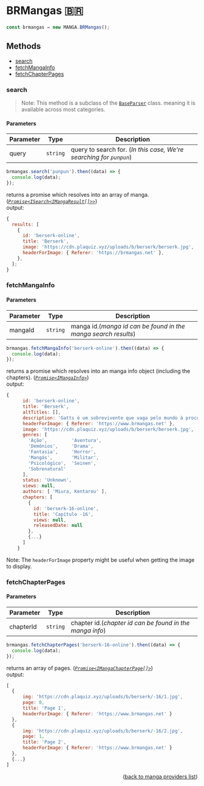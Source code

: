 <h1> BRMangas 🇧🇷 </h1>

```ts
const brmangas = new MANGA.BRMangas();
```

<h2>Methods</h2>

- [search](#search)
- [fetchMangaInfo](#fetchmangainfo)
- [fetchChapterPages](#fetchchapterpages)

### search

> Note: This method is a subclass of the [`BaseParser`](https://github.com/consumet/extensions/blob/master/src/models/base-parser.ts) class. meaning it is available across most categories.

<h4>Parameters</h4>

| Parameter | Type     | Description                                                         |
| --------- | -------- | ------------------------------------------------------------------- |
| query     | `string` | query to search for. (_In this case, We're searching for `punpun`_) |

```ts
brmangas.search('punpun').then((data) => {
  console.log(data);
});
```

returns a promise which resolves into an array of manga. (_[`Promise<ISearch<IMangaResult[]>>`](https://github.com/consumet/extensions/blob/master/src/models/types.ts#L97-L106)_)\
output:

```js
{
  results: [
    {
      id: 'berserk-online',
      title: 'Berserk',
      image: 'https://cdn.plaquiz.xyz/uploads/b/berserk/berserk.jpg',
      headerForImage: { Referer: 'https://brmangas.net' },
    },
  ];
}
```

### fetchMangaInfo

<h4>Parameters</h4>

| Parameter | Type     | Description                                                    |
| --------- | -------- | -------------------------------------------------------------- |
| mangaId   | `string` | manga id.(_manga id can be found in the manga search results_) |

```ts
brmangas.fetchMangaInfo('berserk-online').then((data) => {
  console.log(data);
});
```

returns a promise which resolves into an manga info object (including the chapters). (_[`Promise<IMangaInfo>`](https://github.com/consumet/extensions/blob/master/src/models/types.ts#L115-L120)_)\
output:

```js
{
      id: 'berserk-online',
      title: 'Berserk',
      altTitles: [],
      description: 'Gatts é um sobrevivente que vaga pelo mundo à procura de respostas. Antigo membro do ext “Bando dos Falcões”, um grupo mercenário de cavaleiros e guerreiros liderado por Griffith e Caska, Gatts se adentra na história que ganha corpo e emerge sob um ponto de vista totalmente imprevisível, a medida que os acontecimentos vão se completando. É uma obra dedicada à eterna luta do Catolicismo contra Paganismo….',
      headerForImage: { Referer: 'https://www.brmangas.net' },
      image: 'https://cdn.plaquiz.xyz/uploads/b/berserk/berserk.jpg',
      genres: [
        'Ação',         'Aventura',
        'Demônios',     'Drama',
        'Fantasia',     'Horror',
        'Mangás',       'Militar',
        'Psicológico',  'Seinen',
        'Sobrenatural'
      ],
      status: 'Unknown',
      views: null,
      authors: [ 'Miura, Kentarou' ],
      chapters: [
        {
          id: 'berserk-16-online',
          title: 'Capítulo -16',
          views: null,
          releasedDate: null
        },
        {...}
      ]
    }
```

Note: The `headerForImage` property might be useful when getting the image to display.

### fetchChapterPages

<h4>Parameters</h4>

| Parameter | Type     | Description                                              |
| --------- | -------- | -------------------------------------------------------- |
| chapterId | `string` | chapter id.(_chapter id can be found in the manga info_) |

```ts
brmangas.fetchChapterPages('berserk-16-online').then((data) => {
  console.log(data);
});
```

returns an array of pages. (_[`Promise<IMangaChapterPage[]>`](https://github.com/consumet/extensions/blob/master/src/models/types.ts#L122-L126)_)\
output:

```js
[
  {
      img: 'https://cdn.plaquiz.xyz/uploads/b/berserk/-16/1.jpg',
      page: 0,
      title: 'Page 1',
      headerForImage: { Referer: 'https://www.brmangas.net' }
  },
  {
      img: 'https://cdn.plaquiz.xyz/uploads/b/berserk/-16/2.jpg',
      page: 1,
      title: 'Page 2',
      headerForImage: { Referer: 'https://www.brmangas.net' }
  },
  {...}
]
```

<p align="end">(<a href="https://github.com/consumet/extensions/blob/master/docs/guides/manga.md#">back to manga providers list</a>)</p>
